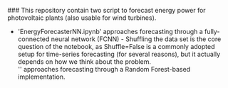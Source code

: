 ### This repository contain two script to forecast energy power for photovoltaic plants (also usable for wind turbines). 

- 'EnergyForecasterNN.ipynb' approaches forecasting through a fully-connected neural network (FCNN) - Shuffling the data set is the core question of the notebook, 
as Shuffle=False is a commonly adopted setup for time-series forecasting (for several reasons), but it actually depends on how we think about the problem.    
'' approaches forecasting through a Random Forest-based implementation. 
